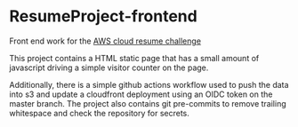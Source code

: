 # ResumeProject-frontend

Front end work for the [AWS cloud resume challenge](https://cloudresumechallenge.dev/docs/the-challenge/aws/)

This project contains a HTML static page that has a small amount of javascript driving a simple visitor counter on the page.

Additionally, there is a simple github actions workflow used to push the data into s3 and update a cloudfront deployment using an OIDC token on the master branch.  The project also contains git pre-commits to remove trailing whitespace and check the repository for secrets.
